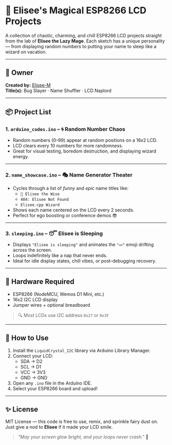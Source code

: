 # 🧙 Elisee's Magical ESP8266 LCD Projects

A collection of chaotic, charming, and chill ESP8266 LCD projects straight from the lab of **Elisee the Lazy Mage**. Each sketch has a unique personality — from displaying random numbers to putting your name to sleep like a wizard on vacation.

---

## 👑 Owner

**Created by:** [Elisee-M](https://github.com/Elisee-M)  
**Title(s):** Bug Slayer · Name Shuffler · LCD Naplord

---

## 📦 Project List

### 1. `arduino_codes.ino` – 🌀 Random Number Chaos

- Random numbers (0–99) appear at random positions on a 16x2 LCD.
- LCD clears every 10 numbers for more randomness.
- Great for visual testing, boredom destruction, and displaying wizard energy.

---

### 2. `name_showcase.ino` – 🎭 Name Generator Theater

- Cycles through a list of *funny* and *epic* name titles like:
  - `🧙 Elisee the Wise`
  - `404: Elisee Not Found`
  - `Elisee.cpp Wizard`
- Shows each name centered on the LCD every 2 seconds.
- Perfect for ego boosting or conference demos 😎

---

### 3. `sleeping.ino` – 😴 Elisee is Sleeping

- Displays `"Elisee is sleeping"` and animates the `"💤"` emoji drifting across the screen.
- Loops indefinitely like a nap that never ends.
- Ideal for idle display states, chill vibes, or post-debugging recovery.

---

## 🧰 Hardware Required

- ESP8266 (NodeMCU, Wemos D1 Mini, etc.)
- 16x2 I2C LCD display
- Jumper wires + optional breadboard

> 🔍 Most LCDs use I2C address `0x27` or `0x3F`

---

## 🧪 How to Use

1. Install the `LiquidCrystal_I2C` library via Arduino Library Manager.
2. Connect your LCD:
   - SDA → D2  
   - SCL → D1  
   - VCC → 3V3  
   - GND → GND
3. Open any `.ino` file in the Arduino IDE.
4. Select your ESP8266 board and upload!

---

## ✨ License

MIT License — this code is free to use, remix, and sprinkle fairy dust on.  
Just give a nod to **Elisee** if it made your LCD smile.

> _"May your screen glow bright, and your loops never crash."_ 🔁
